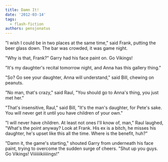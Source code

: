 ```yaml
---
title: Damn It!
date: '2012-03-14'
tags:
  - flash-fiction
authors: pensjonatus
---
```


"I wish I could be in two places at the same time," said Frank, putting the beer
glass down. The bar was crowded, it was game night.

<!-- truncate -->

"Why is that, Frank?" Garry had his face paint on. Go Vikings!

"It's my daughter's recital tomorrow night, and Anna has this gallery thing."

"So? Go see your daughter, Anna will understand," said Bill, chewing on peanuts.

"No man, that's crazy," said Raul, "You should go to Anna's thing, you just met
her."

"That's insensitive, Raul," said Bill, "It's the man's daughter, for Pete's
sake. You will never get it until you have children of your own."

"I will never have children. At least not ones I'll know of, man," Raul laughed,
"What's the point anyway? Look at Frank. His ex is a bitch, he misses his
daughter, he's upset like this all the time. Where is the benefit, huh?"

"Damn it, the game's starting," shouted Garry from underneath his face paint,
trying to overcome the sudden surge of cheers. "Shut up you guys. Go Vikings!
Viiiiiiikiiiiings!"
